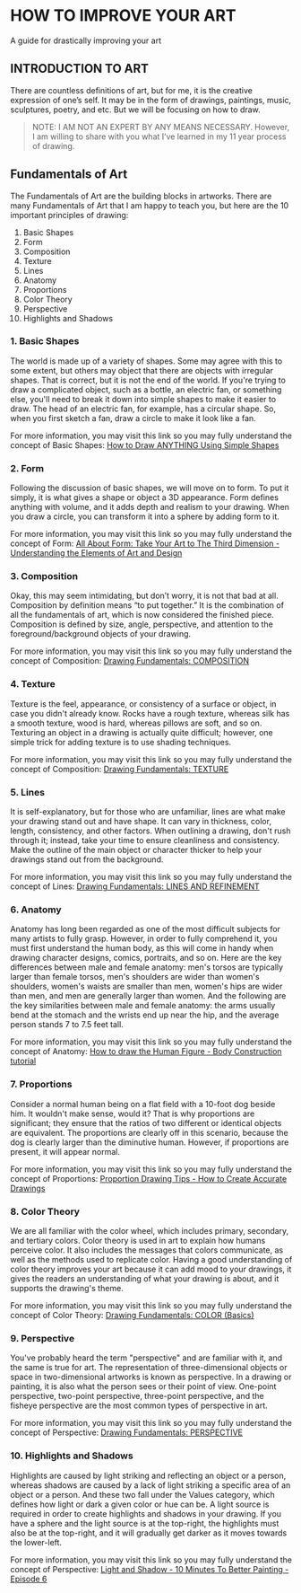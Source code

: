 # HOW TO IMPROVE YOUR ART
A guide for drastically improving your art 


## **INTRODUCTION TO ART**
There are countless definitions of art, but for me, it is the creative expression of one’s self. It may be in the form of drawings, paintings, music, sculptures, poetry, and etc. But we will be focusing on how to draw.

> NOTE: I AM NOT AN EXPERT BY ANY MEANS NECESSARY. However, I am willing to share with you what I’ve learned in my 11 year process of drawing.

## Fundamentals of Art
The Fundamentals of Art are the building blocks in artworks. There are many Fundamentals of Art that I am happy to teach you, but here are the 10 important principles of drawing:
1. Basic Shapes
2. Form
3. Composition
4. Texture
5. Lines
6. Anatomy
7. Proportions
8. Color Theory
9. Perspective
10. Highlights and Shadows

### 1. Basic Shapes
The world is made up of a variety of shapes. Some may agree with this to some extent, but others may object that there are objects with irregular shapes. That is correct, but it is not the end of the world. If you're trying to draw a complicated object, such as a bottle, an electric fan, or something else, you'll need to break it down into simple shapes to make it easier to draw. The head of an electric fan, for example, has a circular shape. So, when you first sketch a fan, draw a circle to make it look like a fan.

For more information, you may visit this link so you may fully understand the concept of Basic Shapes: [How to Draw ANYTHING Using Simple Shapes](https://www.youtube.com/watch?v=-6F5q_5HC3o)

### 2. Form
Following the discussion of basic shapes, we will move on to form. To put it simply, it is what gives a shape or object a 3D appearance. Form defines anything with volume, and it adds depth and realism to your drawing. When you draw a circle, you can transform it into a sphere by adding form to it.

For more information, you may visit this link so you may fully understand the concept of Form: [All About Form: Take Your Art to The Third Dimension - Understanding the Elements of Art and Design](https://www.youtube.com/watch?v=8P6OPDgEqw4)

### 3. Composition
Okay, this may seem intimidating, but don’t worry, it is not that bad at all. Composition by definition means “to put together.” It is the combination of all the fundamentals of art, which is now considered the finished piece. Composition is defined by size, angle, perspective, and attention to the foreground/background objects of your drawing.

For more information, you may visit this link so you may fully understand the concept of Composition: [Drawing Fundamentals: COMPOSITION](https://www.youtube.com/watch?v=aHq5KwFvtns)

### 4. Texture
Texture is the feel, appearance, or consistency of a surface or object, in case you didn't already know. Rocks have a rough texture, whereas silk has a smooth texture, wood is hard, whereas pillows are soft, and so on. Texturing an object in a drawing is actually quite difficult; however, one simple trick for adding texture is to use shading techniques.

For more information, you may visit this link so you may fully understand the concept of Composition: [Drawing Fundamentals: TEXTURE](https://www.youtube.com/watch?v=qsSYPWOINcQ)

### 5. Lines
It is self-explanatory, but for those who are unfamiliar, lines are what make your drawing stand out and have shape. It can vary in thickness, color, length, consistency, and other factors. When outlining a drawing, don't rush through it; instead, take your time to ensure cleanliness and consistency. Make the outline of the main object or character thicker to help your drawings stand out from the background.

For more information, you may visit this link so you may fully understand the concept of Lines: [Drawing Fundamentals: LINES AND REFINEMENT](https://www.youtube.com/watch?v=2VxhE96DmtE)

### 6. Anatomy
Anatomy has long been regarded as one of the most difficult subjects for many artists to fully grasp. However, in order to fully comprehend it, you must first understand the human body, as this will come in handy when drawing character designs, comics, portraits, and so on. Here are the key differences between male and female anatomy: men's torsos are typically larger than female torsos, men's shoulders are wider than women's shoulders, women's waists are smaller than men, women's hips are wider than men, and men are generally larger than women. And the following are the key similarities between male and female anatomy: the arms usually bend at the stomach and the wrists end up near the hip, and the average person stands 7 to 7.5 feet tall.

For more information, you may visit this link so you may fully understand the concept of Anatomy: [How to draw the Human Figure - Body Construction tutorial](https://www.youtube.com/watch?v=w2fKxNDsXuw)

### 7. Proportions
Consider a normal human being on a flat field with a 10-foot dog beside him. It wouldn't make sense, would it? That is why proportions are significant; they ensure that the ratios of two different or identical objects are equivalent. The proportions are clearly off in this scenario, because the dog is clearly larger than the diminutive human. However, if proportions are present, it will appear normal.

For more information, you may visit this link so you may fully understand the concept of Proportions: [Proportion Drawing Tips - How to Create Accurate Drawings](https://www.youtube.com/watch?v=1zx-0cV8aug)

### 8. Color Theory
We are all familiar with the color wheel, which includes primary, secondary, and tertiary colors. Color theory is used in art to explain how humans perceive color. It also includes the messages that colors communicate, as well as the methods used to replicate color. Having a good understanding of color theory improves your art because it can add mood to your drawings, it gives the readers an understanding of what your drawing is about, and it supports the drawing's theme.

For more information, you may visit this link so you may fully understand the concept of Color Theory: [Drawing Fundamentals: COLOR (Basics)](https://www.youtube.com/watch?v=UV7-8ZrgZfY)

### 9. Perspective
You've probably heard the term "perspective" and are familiar with it, and the same is true for art. The representation of three-dimensional objects or space in two-dimensional artworks is known as perspective. In a drawing or painting, it is also what the person sees or their point of view. One-point perspective, two-point perspective, three-point perspective, and the fisheye perspective are the most common types of perspective in art.

For more information, you may visit this link so you may fully understand the concept of Perspective: [Drawing Fundamentals: PERSPECTIVE](https://www.youtube.com/watch?v=0xnfQScu8cE)

### 10. Highlights and Shadows
Highlights are caused by light striking and reflecting an object or a person, whereas shadows are caused by a lack of light striking a specific area of an object or a person. And these two fall under the Values category, which defines how light or dark a given color or hue can be. A light source is required in order to create highlights and shadows in your drawing. If you have a sphere and the light source is at the top-right, the highlights must also be at the top-right, and it will gradually get darker as it moves towards the lower-left.

For more information, you may visit this link so you may fully understand the concept of Perspective: [Light and Shadow - 10 Minutes To Better Painting - Episode 6](https://www.youtube.com/watch?v=xcCJ2CU-bFw)
